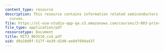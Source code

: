 ```yaml
---
content_type: resource
description: This resource contains information related semiconductors and learning
  curves.
file: https://ol-ocw-studio-app-qa.s3.amazonaws.com/courses/3-003-principles-of-engineering-practice-spring-2010/d9a10d0f517f4e39d2d0ee84f69da437_MIT3_003S10_cs4.pdf
file_type: application/pdf
resourcetype: Document
title: MIT3_003S10_cs4.pdf
uid: d9a10d0f-517f-4e39-d2d0-ee84f69da437
---
```

